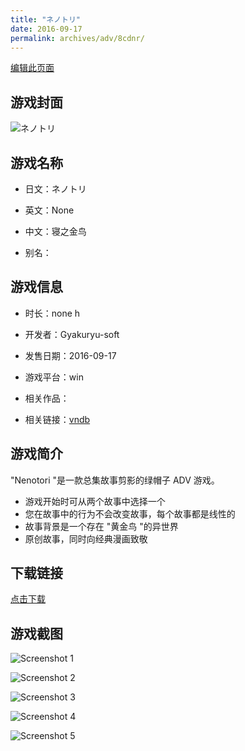 ```yaml
---
title: "ネノトリ"
date: 2016-09-17
permalink: archives/adv/8cdnr/
---
```

[编辑此页面](https://github.com/ACG-3/ADV3-source/blob/main/source/_posts/%E3%83%8D%E3%83%8E%E3%83%88%E3%83%AA.md)

## 游戏封面

![ネノトリ](https://pan.timero.xyz/d/onedrive/img_lib_001/%E3%83%8D%E3%83%8E%E3%83%88%E3%83%AA_cover.avif)


## 游戏名称

- 日文：ネノトリ
- 英文：None
- 中文：寝之金鸟

- 别名：


## 游戏信息

- 时长：none h
- 开发者：Gyakuryu-soft
- 发售日期：2016-09-17
- 游戏平台：win
- 相关作品：

- 相关链接：[vndb](https://vndb.org/v20720)


## 游戏简介

"Nenotori "是一款总集故事剪影的绿帽子 ADV 游戏。

- 游戏开始时可从两个故事中选择一个
- 您在故事中的行为不会改变故事，每个故事都是线性的
- 故事背景是一个存在 "黄金鸟 "的异世界
- 原创故事，同时向经典漫画致敬




## 下载链接

[点击下载](https://pan.timero.xyz/onedrive/adv_lib_001/%E3%83%8D%E3%83%8E%E3%83%88%E3%83%AA)


## 游戏截图


![Screenshot 1](https://pan.timero.xyz/d/onedrive/img_lib_001/%E3%83%8D%E3%83%8E%E3%83%88%E3%83%AA_Screenshot_1.avif)

![Screenshot 2](https://pan.timero.xyz/d/onedrive/img_lib_001/%E3%83%8D%E3%83%8E%E3%83%88%E3%83%AA_Screenshot_2.avif)

![Screenshot 3](https://pan.timero.xyz/d/onedrive/img_lib_001/%E3%83%8D%E3%83%8E%E3%83%88%E3%83%AA_Screenshot_3.avif)

![Screenshot 4](https://pan.timero.xyz/d/onedrive/img_lib_001/%E3%83%8D%E3%83%8E%E3%83%88%E3%83%AA_Screenshot_4.avif)

![Screenshot 5](https://pan.timero.xyz/d/onedrive/img_lib_001/%E3%83%8D%E3%83%8E%E3%83%88%E3%83%AA_Screenshot_5.avif)

